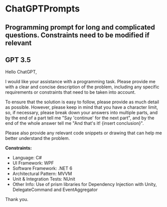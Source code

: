 # ChatGPTPrompts
## Programming prompt for long and complicated questions. Constraints need to be modified if relevant

## GPT 3.5

Hello ChatGPT,

I would like your assistance with a programming task. Please provide me with a clear and concise description of the problem, including any specific requirements or constraints that need to be taken into account.

To ensure that the solution is easy to follow, please provide as much detail as possible. However, please keep in mind that you have a character limit, so, if necessary, please break down your answers into multiple parts, and by the end of a part tell me "Say 'continue' for the next part", and by the end of the whole answer tell me "And that's it! {insert conclusion}".

Please also provide any relevant code snippets or drawing that can help me better understand the problem.

**Constraints:**
- Language: C#
- UI Framework: WPF
- Software Framework: .NET 6
- Architectural Pattern: MVVM
- Unit & Integration Tests: NUnit
- Other Info: Use of prism libraries for Dependency Injection with Unity, DelegateCommand and EventAggregator<br/>

Thank you.
